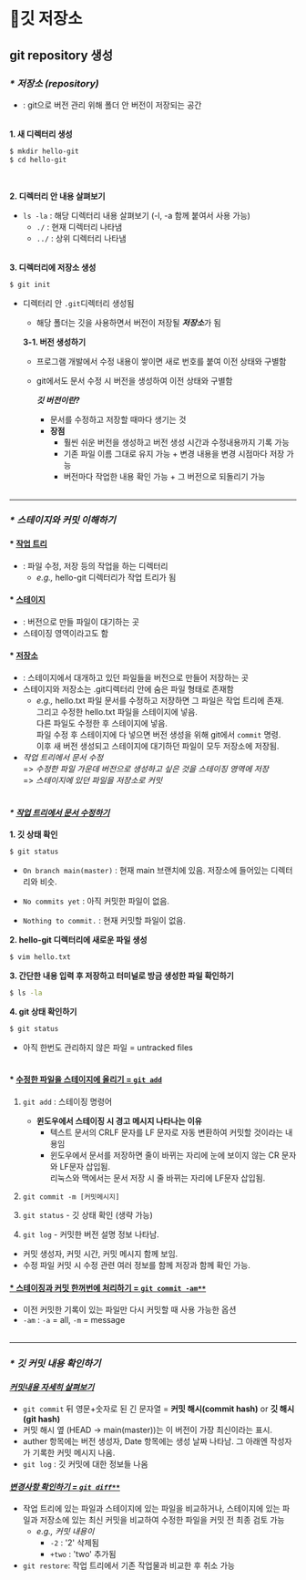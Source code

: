 # 📁깃 저장소
## git repository 생성
### *\* 저장소 (repository)* 
- : git으로 버전 관리 위해 폴더 안 버전이 저장되는 공간
<br/><br/>

**1. 새 디렉터리 생성**
```bash
$ mkdir hello-git
$ cd hello-git
```
<br/>

**2. 디렉터리 안 내용 살펴보기**
- `ls -la` : 해당 디렉터리 내용 살펴보기 (-l, -a 함께 붙여서 사용 가능)
  - `./` : 현재 디렉터리 나타냄
  - `../` : 상위 디렉터리 나타냄
<br/><br/>

**3. 디렉터리에 저장소 생성**
```bash
$ git init
```
- 디렉터리 안 `.git`디렉터리 생성됨
  - 해당 폴더는 깃을 사용하면서 버전이 저장될 ***저장소***가 됨

  **3-1. 버전 생성하기**
  - 프로그램 개발에서 수정 내용이 쌓이면 새로 번호를 붙여 이전 상태와 구별함
  - git에서도 문서 수정 시 버전을 생성하여 이전 상태와 구별함

    ***깃 버전이란?***
    - 문서를 수정하고 저장할 때마다 생기는 것
    - **장점**
      - 훨씬 쉬운 버전을 생성하고 버전 생성 시간과 수정내용까지 기록 가능
      - 기존 파일 이름 그대로 유지 가능 + 변경 내용을 변경 시점마다 저장 가능
      - 버전마다 작업한 내용 확인 가능 + 그 버전으로 되돌리기 가능
<br/><br/>
---

### *\* 스테이지와 커밋 이해하기*
#### \* <u>작업 트리</u>
  - : 파일 수정, 저장 등의 작업을 하는 디렉터리
    - *e.g.,* hello-git 디렉터리가 작업 트리가 됨

#### \* <u>스테이지</u>
  - : 버전으로 만들 파일이 대기하는 곳
  - 스테이징 영역이라고도 함

#### \* <u>저장소</u>
  - : 스테이지에서 대개하고 있던 파일들을 버전으로 만들어 저장하는 곳
  - 스테이지와 저장소는 .git디렉터리 안에 숨은 파일 형태로 존재함
    - *e.g.,* hello.txt 파일 문서를 수정하고 저장하면 그 파일은 작업 트리에 존재.<br>
        그리고 수정한 hello.txt 파일을 스테이지에 넣음.<br>
        다른 파일도 수정한 후 스테이지에 넣음.<br>
        파일 수정 후 스테이지에 다 넣으면 버전 생성을 위해 git에서 `commit` 명령.<br> 이후 새 버전 생성되고 스테이지에 대기하던 파일이 모두 저장소에 저장됨.
  - *작업 트리에서 문서 수정* <br>
  => *수정한 파일 가운데 버전으로 생성하고 싶은 것을 스테이징 영역에 저장* <br>
  => *스테이지에 있던 파일을 저장소로 커밋*
<br><br>

#### *\* <u>작업 트리에서 문서 수정하기</u>*
**1. 깃 상태 확인**
```bash
$ git status
```
  + `On branch main(master)` : 현재 main 브랜치에 있음. 저장소에 들어있는 디렉터리와 비슷.

  + `No commits yet` : 아직 커밋한 파일이 없음.

  + `Nothing to commit.` : 현재 커밋할 파일이 없음.

**2. hello-git 디렉터리에 새로운 파일 생성**
```bash
$ vim hello.txt
```

**3. 간단한 내용 입력 후 저장하고 터미널로 방금 생성한 파일 확인하기**
```bash
$ ls -la
```

**4. git 상태 확인하기**
```bash
$ git status
```
  + 아직 한번도 관리하지 않은 파일 = untracked files
<br><br>

#### \* <u>수정한 파일을 스테이지에 올리기 = `git add`</u>
1. `git add` : 스테이징 명령어
    + **윈도우에서 스테이징 시 경고 메시지 나타나는 이유**
      + 텍스트 문서의 CRLF 문자를 LF 문자로 자동 변환하여 커밋할 것이라는 내용임
      + 윈도우에서 문서를 저장하면 줄이 바뀌는 자리에 눈에 보이지 않는 CR 문자와 LF문자 삽입됨. <br> 리눅스와 맥에서는 문서 저장 시 줄 바뀌는 자리에 LF문자 삽입됨.

2. `git commit -m [커밋메시지]`

3. `git status` - 깃 상태 확인 (생략 가능)

4. `git log` - 커밋한 버전 설명 정보 나타남. 
  + 커밋 생성자, 커밋 시간, 커밋 메시지 함께 보임.
  + 수정 파일 커밋 시 수정 관련 여러 정보를 함께 저장과 함께 확인 가능.

#### <u>\* 스테이징과 커밋 한꺼번에 처리하기 = `git commit -am**`</u>
- 이전 커밋한 기록이 있는 파일만 다시 커밋할 때 사용 가능한 옵션
- `-am` : `-a` = all, `-m` = message
<br><br>
---

### *\* 깃 커밋 내용 확인하기*

#### <u>*커밋내용 자세히 살펴보기*</u>
+ `git commit` 뒤 영문+숫자로 된 긴 문자열 = **커밋 해시(commit hash)** or **깃 해시(git hash)**
+ 커밋 해시 옆 (HEAD -> main(master))는 이 버전이 가장 최신이라는 표시.
+ auther 항목에는 버전 생성자, Date 항목에는 생성 날짜 나타남. 그 아래엔 작성자가 기록한 커밋 메시지 나옴.
+ `git log` : 깃 커밋에 대한 정보들 나옴

#### <u>*변경사항 확인하기 = `git diff**`*</u>

+ 작업 트리에 있는 파일과 스테이지에 있는 파일을 비교하거나, 스테이지에 있는 파일과 저장소에 있는 최신 커밋을 비교하여 수정한 파일을 커밋 전 최종 검토 가능
  + *e.g., 커밋 내용이* 
    + `-2` : '2' 삭제됨
    + `+two` : 'two' 추가됨
+ `git restore`: 작업 트리에서 기존 작업물과 비교한 후 취소 가능
